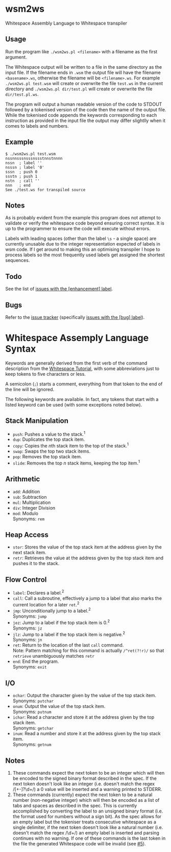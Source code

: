 # wsm2ws
Whitespace Assembly Language to Whitespace transpiler

## Usage
Run the program like `./wsm2ws.pl <filename>` with a filename as the first argument.

The Whitespace output will be written to a file in the same directory as the input file. If the filename ends in `.wsm` the output file will have the filename `<basename>.ws`, otherwise the filename will be `<filename>.ws`. For example `./wsm2ws.pl test.wsm` will create or overwrite the file `test.ws` in the current directory and `./wsm2ws.pl dir/test.pl` will create or overwrite the file `dir/test.pl.ws`.

The program will output a human readable version of the code to STDOUT followed by a tokenised version of the code then the name of the output file. While the tokenised code appends the keywords corresponding to each instruction as provided in the input file the output may differ slightlly when it comes to labels and numbers.

## Example
    $ ./wsm2ws.pl test.wsm
    nssnnsssnsssnssstnnstnnnn
    nssn  ; label ''
    nsssn ; label '0'
    sssn  ; push 0
    ssstn ; push 1
    nstn  ; call ''
    nnn   ; end
    See ./test.ws for transpiled source

## Notes
As is probably evident from the example this program does not attempt to validate or verify the whitespace code beyond ensuring correct syntax. It is up to the programmer to ensure the code will execute without errors.

Labels with leading spaces (other than the label `\s` - a single space) are currently unusable due to the integer representation expected of labels in wsm code. If I get around to making this an optimising transpiler I hope to process labels so the most frequently used labels get assigned the shortest sequences.

## Todo
See the list of [issues with the [enhancement] label](https://github.com/ephphatha/wsm2ws/issues?q=is%3Aissue+is%3Aopen+label%3Aenhancement).

## Bugs
Refer to the [issue tracker](https://github.com/ephphatha/wsm2ws/issues) (specifically [issues with the [bug] label](https://github.com/ephphatha/wsm2ws/issues?q=is%3Aissue+is%3Aopen+label%3Abug)).

# Whitespace Assemply Language Syntax
Keywords are generally derived from the first verb of the command description from the [Whitespace Tutorial](https://web.archive.org/web/20150618184706/http://compsoc.dur.ac.uk/whitespace/tutorial.php), with some abbreviations just to keep tokens to five characters or less.

A semicolon (`;`) starts a comment, everything from that token to the end of the line will be ignored.

The following keywords are available. In fact, any tokens that start with a listed keyword can be used (with some exceptions noted below).

## Stack Manipulation
* `push`: Pushes a value to the stack.<sup>1</sup>
* `dup`: Duplicates the top stack item.
* `copy`: Copies the *n*th stack item to the top of the stack.<sup>1</sup>
* `swap`: Swaps the top two stack items.
* `pop`: Removes the top stack item.
* `slide`: Removes the top *n* stack items, keeping the top item.<sup>1</sup>

## Arithmetic
* `add`: Addition
* `sub`: Subtraction
* `mul`: Multiplication
* `div`: Integer Division
* `mod`: Modulo  
Synonyms: `rem`

## Heap Access
* `stor`: Stores the value of the top stack item at the address given by the next stack item.
* `retr`: Retrieves the value at the address given by the top stack item and pushes it to the stack.

## Flow Control
* `label`: Declares a label.<sup>2</sup>
* `call`: Call a subroutine, effectively a jump to a label that also marks the current location for a later `ret`.<sup>2</sup>
* `jmp`: Unconditionally jump to a label.<sup>2</sup>  
Synonyms: `jump`
* `jez`: Jump to a label if the top stack item is 0.<sup>2</sup>  
Synonyms: `jz`
* `jlz`: Jump to a label if the top stack item is negative.<sup>2</sup>  
Synonyms: `jn`
* `ret`: Return to the location of the last `call` command.  
Note: Pattern matching for this command is actually `/^ret(?!r)/` so that `retrieve` unambiguously matches `retr`
* `end`: End the program.  
Synonyms: `exit`

## I/O
* `ochar`: Output the character given by the value of the top stack item.  
Synonyms: `putchar`
* `onum`: Output the value of the top stack item.  
Synonyms: `putnum`
* `ichar`: Read a character and store it at the address given by the top stack item.  
Synonyms: `getchar`
* `inum`: Read a number and store it at the address given by the top stack item.  
Synonyms: `getnum`

## Notes
1. These commands expect the next token to be an integer which will then be encoded to the signed binary format described in the spec. If the next token doesn't look like an integer (i.e. doesn't match the regex /[+-]?\d+/) a 0 value will be inserted and a warning printed to STDERR.
2. These commands (currently) expect the next token to be a natural number (non-negative integer) which will then be encoded as a list of tabs and spaces as described in the spec. This is currently accomplished by converting the label to an unsigned binary format (i.e. the format used for numbers without a sign bit). As the spec allows for an empty label but the tokeniser treats consecutive whitespace as a single delimiter, if the next token doesn't look like a natural number (i.e. doesn't match the regex /\d+/) an empty label is inserted and parsing continues with no warning. If one of these commands is the last token in the file the generated Whitespace code will be invalid (see [#5](https://github.com/ephphatha/wsm2ws/issues/5)).
